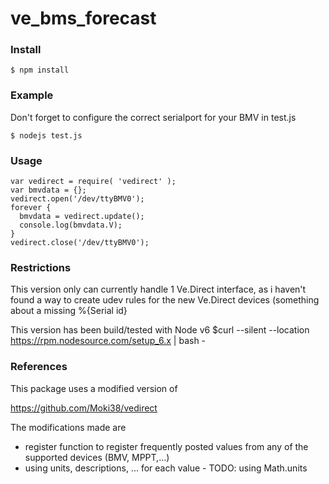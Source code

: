 # ve_bms_forecast

### Install

```
$ npm install 
```

### Example
Don't forget to configure the correct serialport for your BMV in test.js
```
$ nodejs test.js
```

### Usage

```
var vedirect = require( 'vedirect' );
var bmvdata = {};
vedirect.open('/dev/ttyBMV0');
forever {
  bmvdata = vedirect.update();
  console.log(bmvdata.V);
}
vedirect.close('/dev/ttyBMV0');
```

### Restrictions

This version only can currently handle 1 Ve.Direct interface, as i haven't found a way to create udev rules for the 
new Ve.Direct devices (something about a missing \%{Serial id}

This version has been build/tested with Node v6
$curl --silent --location https://rpm.nodesource.com/setup_6.x | bash -

### References

This package uses a modified version of

https://github.com/Moki38/vedirect

The modifications made are

- register function to register frequently posted values from any of the 
  supported devices (BMV, MPPT,...)
- using units, descriptions, ... for each value - TODO: using Math.units
